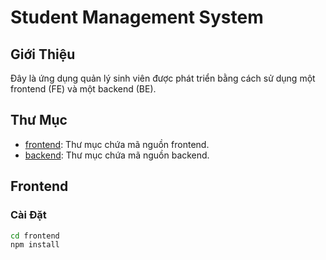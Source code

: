 # Student Management System

## Giới Thiệu
Đây là ứng dụng quản lý sinh viên được phát triển bằng cách sử dụng một frontend (FE) và một backend (BE).

## Thư Mục
- [frontend](./frontend): Thư mục chứa mã nguồn frontend.
- [backend](./backend): Thư mục chứa mã nguồn backend.

## Frontend
### Cài Đặt
```bash
cd frontend
npm install
